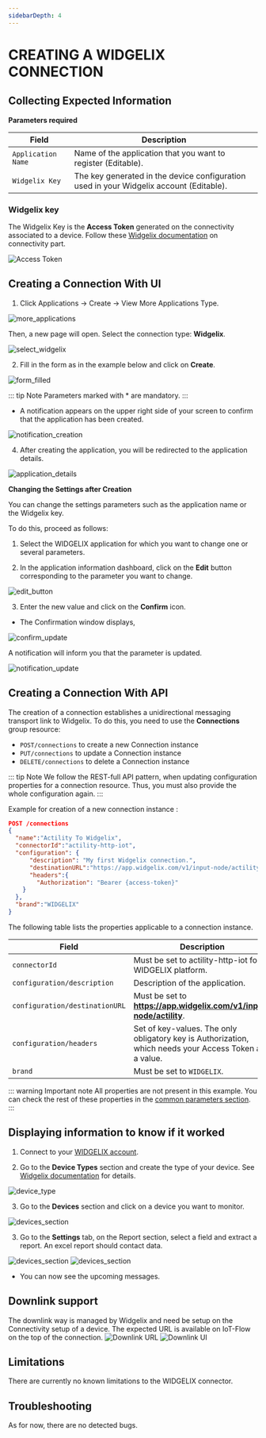 ```yaml
---
sidebarDepth: 4
---
```


# CREATING A WIDGELIX CONNECTION

## Collecting Expected Information

**Parameters required**

| Field | Description |
| ------ | ----------- |
| ```Application Name``` | Name of the application that you want to register (Editable). |
| ```Widgelix Key``` | The key generated in the device configuration used in your Widgelix account (Editable). |

### Widgelix key

The Widgelix Key is the **Access Token** generated on the connectivity associated to a device.
Follow these [Widgelix documentation](https://docs.widgelix.com/get-started/devices#configuring-connectivity) on connectivity part.

![Access Token](./images/access-token.png)

## Creating a Connection With UI

1. Click Applications -> Create -> View More Applications Type.

![more_applications](./images/create_connection.png)

Then, a new page will open. Select the connection type: **Widgelix**.

![select_widgelix](./images/create_widgelix.png)

2. Fill in the form as in the example below and click on **Create**.

![form_filled](./images/create_connection_widgelix.png)

::: tip Note
Parameters marked with * are mandatory.
:::

* A notification appears on the upper right side of your screen to confirm that the application has been created.

![notification_creation](./images/notification_created.png)

4. After creating the application, you will be redirected to the application details.

![application_details](./images/widgelix_application_details.png)

**Changing the Settings after Creation**

You can change the settings parameters such as the application name or the Widgelix key.

To do this, proceed as follows:

1. Select the WIDGELIX application for which you want to change one or several parameters.

2. In the application information dashboard, click on the **Edit** button corresponding to the parameter you want to change.

![edit_button](./images/modify_widgelix_key.png)

3. Enter the new value and click on the **Confirm** icon.

* The Confirmation window displays,

![confirm_update](./images/proceed_update.png)

A notification will inform you that the parameter is updated.

![notification_update](./images/notification_modified.png)

## Creating a Connection With API

The creation of a connection establishes a unidirectional messaging transport link to Widgelix.
To do this, you need to use the **Connections** group resource:

* `POST/connections` to create a new Connection instance
* `PUT/connections` to update a Connection instance
* `DELETE/connections` to delete a Connection instance

::: tip Note
We follow the REST-full API pattern, when updating configuration properties for a connection resource. Thus, you must also provide the whole configuration again.
:::

Example for creation of a new connection instance :

```json
POST /connections
{
  "name":"Actility To Widgelix",
  "connectorId":"actility-http-iot",
  "configuration": {
      "description": "My first Widgelix connection.",
      "destinationURL":"https://app.widgelix.com/v1/input-node/actility",
      "headers":{
        "Authorization": "Bearer {access-token}"
    }
  }, 
  "brand":"WIDGELIX"
}
```

The following table lists the properties applicable to a connection instance.

| Field | Description |
| ------ | ----------- |
| ```connectorId``` | Must be set to actility-http-iot for WIDGELIX platform. |
| ```configuration/description``` | Description of the application. |
| ```configuration/destinationURL``` | Must be set to **https://app.widgelix.com/v1/input-node/actility**. |
| ```configuration/headers``` | Set of key-values. The only obligatory key is Authorization, which needs your Access Token as a value. |
| ```brand``` | Must be set to ```WIDGELIX```. |

::: warning Important note
All properties are not present in this example. You can check the rest of these properties in the [common parameters section](../../Getting_Started/Setting_Up_A_Connection_instance/About_connections.html#common-parameters).
:::

## Displaying information to know if it worked

1.	Connect to your [WIDGELIX account](https://app.widgelix.com/).

2.	Go to the **Device Types** section and create the type of your device. See [Widgelix documentation](https://docs.widgelix.com/get-started/device-types) for details.

![device_type](./images/widgelix_device_type.png)

3. Go to the **Devices** section and click on a device you want to monitor.

![devices_section](./images/widgelix_device.png)

3. Go to the **Settings** tab, on the Report section, select a field and extract a report. An excel report should contact data.

![devices_section](./images/widgelix_device_settings.png)
![devices_section](./images/widgelix_device_report.png)

* You can now see the upcoming messages.

## Downlink support
The downlink way is managed by Widgelix and need be setup on the Connectivity setup of a device.
The expected URL is available on IoT-Flow on the top of the connection.
![Downlink URL](./images/dl-url.png)
![Downlink UI](./images/dl-ui.png)

## Limitations

There are currently no known limitations to the WIDGELIX connector.

## Troubleshooting

As for now, there are no detected bugs.
